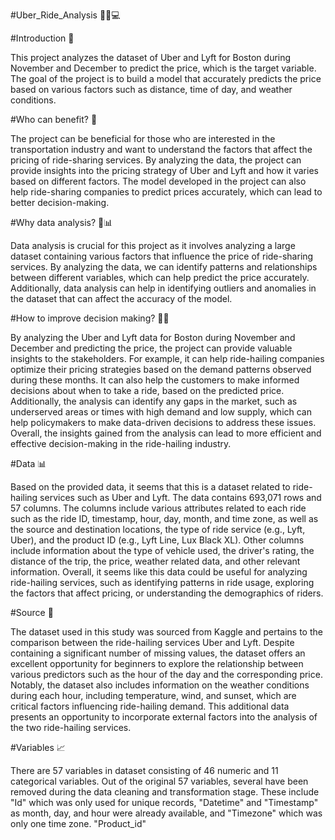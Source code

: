 #Uber_Ride_Analysis 🚗💸💻

#Introduction 📝

This project analyzes the dataset of Uber and Lyft for Boston during November and December to predict the price, which is the target variable. The goal of the project is to build a model that accurately predicts the price based on various factors such as distance, time of day, and weather conditions.

#Who can benefit? 🤔

The project can be beneficial for those who are interested in the transportation industry and want to understand the factors that affect the pricing of ride-sharing services. By analyzing the data, the project can provide insights into the pricing strategy of Uber and Lyft and how it varies based on different factors. The model developed in the project can also help ride-sharing companies to predict prices accurately, which can lead to better decision-making.

#Why data analysis? 🤔📊

Data analysis is crucial for this project as it involves analyzing a large dataset containing various factors that influence the price of ride-sharing services. By analyzing the data, we can identify patterns and relationships between different variables, which can help predict the price accurately. Additionally, data analysis can help in identifying outliers and anomalies in the dataset that can affect the accuracy of the model.

#How to improve decision making? 🤔💡

By analyzing the Uber and Lyft data for Boston during November and December and predicting the price, the project can provide valuable insights to the stakeholders. For example, it can help ride-hailing companies optimize their pricing strategies based on the demand patterns observed during these months. It can also help the customers to make informed decisions about when to take a ride, based on the predicted price. Additionally, the analysis can identify any gaps in the market, such as underserved areas or times with high demand and low supply, which can help policymakers to make data-driven decisions to address these issues. Overall, the insights gained from the analysis can lead to more efficient and effective decision-making in the ride-hailing industry.

#Data 📊

Based on the provided data, it seems that this is a dataset related to ride-hailing services such as Uber and Lyft. The data contains 693,071 rows and 57 columns. The columns include various attributes related to each ride such as the ride ID, timestamp, hour, day, month, and time zone, as well as the source and destination locations, the type of ride service (e.g., Lyft, Uber), and the product ID (e.g., Lyft Line, Lux Black XL). Other columns include information about the type of vehicle used, the driver's rating, the distance of the trip, the price, weather related data, and other relevant information. Overall, it seems like this data could be useful for analyzing ride-hailing services, such as identifying patterns in ride usage, exploring the factors that affect pricing, or understanding the demographics of riders.

#Source 📌

The dataset used in this study was sourced from Kaggle and pertains to the comparison between the ride-hailing services Uber and Lyft. Despite containing a significant number of missing values, the dataset offers an excellent opportunity for beginners to explore the relationship between various predictors such as the hour of the day and the corresponding price. Notably, the dataset also includes information on the weather conditions during each hour, including temperature, wind, and sunset, which are critical factors influencing ride-hailing demand. This additional data presents an opportunity to incorporate external factors into the analysis of the two ride-hailing services.

#Variables 📈

There are 57 variables in dataset consisting of 46 numeric and 11 categorical variables. Out of the original 57 variables, several have been removed during the data cleaning and transformation stage. These include "Id" which was only used for unique records, "Datetime" and "Timestamp" as month, day, and hour were already available, and "Timezone" which was only one time zone. "Product_id"
